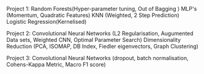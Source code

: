 Project 1: Random Forests(Hyper-parameter tuning, Out of Bagging )
            MLP's (Momentum, Quadratic Features) 
            KNN (Weighted, 2 Step Prediction)
            Logistic Regression(Kernelised)


Project 2:  Convolutional Neural Networks (L2 Regularisation, Augumented Data sets, Weighted CNN, Optimal Parameter Search)
            Dimensionality Reduction (PCA, ISOMAP, DB Index, Fiedler eigenvectors, Graph Clustering)

Project 3: Convolutional Neural Networks (dropout, batch normalisation, Cohens-Kappa Metric, Macro F1 score)
